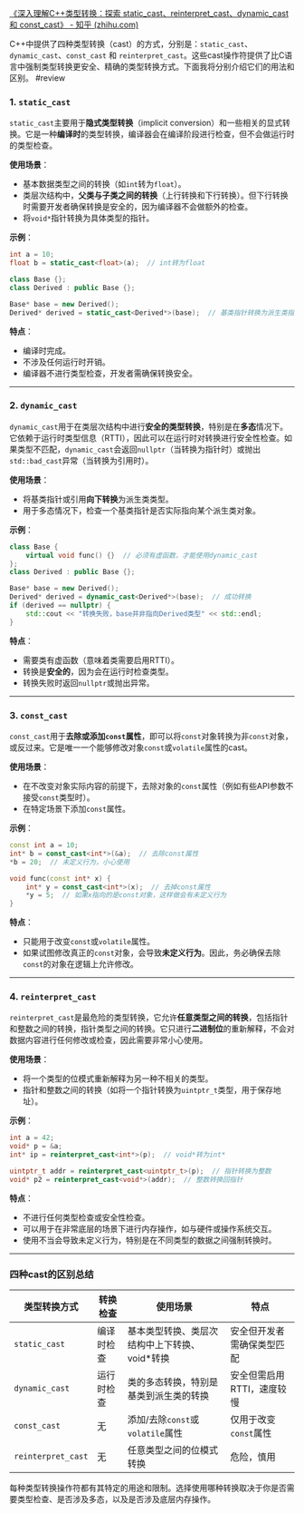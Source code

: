 [《深入理解C++类型转换：探索 static_cast、reinterpret_cast、dynamic_cast 和 const_cast》 - 知乎 (zhihu.com)](https://zhuanlan.zhihu.com/p/679500619)

C++中提供了四种类型转换（cast）的方式，分别是：`static_cast`、`dynamic_cast`、`const_cast` 和 `reinterpret_cast`。这些cast操作符提供了比C语言中强制类型转换更安全、精确的类型转换方式。下面我将分别介绍它们的用法和区别。
#review

### 1. `static_cast`
`static_cast`主要用于**隐式类型转换**（implicit conversion）和一些相关的显式转换。它是一种**编译时**的类型转换，编译器会在编译阶段进行检查，但不会做运行时的类型检查。

**使用场景**：
- 基本数据类型之间的转换（如`int`转为`float`）。
- 类层次结构中，**父类与子类之间的转换**（上行转换和下行转换）。但下行转换时需要开发者确保转换是安全的，因为编译器不会做额外的检查。
- 将`void*`指针转换为具体类型的指针。

**示例**：
```cpp
int a = 10;
float b = static_cast<float>(a);  // int转为float

class Base {};
class Derived : public Base {};

Base* base = new Derived();
Derived* derived = static_cast<Derived*>(base);  // 基类指针转换为派生类指针（下行转换）
```

**特点**：
- 编译时完成。
- 不涉及任何运行时开销。
- 编译器不进行类型检查，开发者需确保转换安全。

---

### 2. `dynamic_cast`
`dynamic_cast`用于在类层次结构中进行**安全的类型转换**，特别是在**多态**情况下。它依赖于运行时类型信息（RTTI），因此可以在运行时对转换进行安全性检查。如果类型不匹配，`dynamic_cast`会返回`nullptr`（当转换为指针时）或抛出`std::bad_cast`异常（当转换为引用时）。

**使用场景**：
- 将基类指针或引用**向下转换**为派生类类型。
- 用于多态情况下，检查一个基类指针是否实际指向某个派生类对象。

**示例**：
```cpp
class Base {
    virtual void func() {}  // 必须有虚函数，才能使用dynamic_cast
};
class Derived : public Base {};

Base* base = new Derived();
Derived* derived = dynamic_cast<Derived*>(base);  // 成功转换
if (derived == nullptr) {
    std::cout << "转换失败，base并非指向Derived类型" << std::endl;
}
```

**特点**：
- 需要类有虚函数（意味着类需要启用RTTI）。
- 转换是**安全的**，因为会在运行时检查类型。
- 转换失败时返回`nullptr`或抛出异常。

---

### 3. `const_cast`
`const_cast`用于**去除或添加`const`属性**，即可以将`const`对象转换为非`const`对象，或反过来。它是唯一一个能够修改对象`const`或`volatile`属性的cast。

**使用场景**：
- 在不改变对象实际内容的前提下，去除对象的`const`属性（例如有些API参数不接受`const`类型时）。
- 在特定场景下添加`const`属性。

**示例**：
```cpp
const int a = 10;
int* b = const_cast<int*>(&a);  // 去除const属性
*b = 20;  // 未定义行为，小心使用

void func(const int* x) {
    int* y = const_cast<int*>(x);  // 去掉const属性
    *y = 5;  // 如果x指向的是const对象，这样做会有未定义行为
}
```

**特点**：
- 只能用于改变`const`或`volatile`属性。
- 如果试图修改真正的`const`对象，会导致**未定义行为**。因此，务必确保去除`const`的对象在逻辑上允许修改。

---

### 4. `reinterpret_cast`
`reinterpret_cast`是最危险的类型转换，它允许**任意类型之间的转换**，包括指针和整数之间的转换，指针类型之间的转换。它只进行**二进制位**的重新解释，不会对数据内容进行任何修改或检查，因此需要非常小心使用。

**使用场景**：
- 将一个类型的位模式重新解释为另一种不相关的类型。
- 指针和整数之间的转换（如将一个指针转换为`uintptr_t`类型，用于保存地址）。

**示例**：
```cpp
int a = 42;
void* p = &a;
int* ip = reinterpret_cast<int*>(p);  // void*转为int*

uintptr_t addr = reinterpret_cast<uintptr_t>(p);  // 指针转换为整数
void* p2 = reinterpret_cast<void*>(addr);  // 整数转换回指针
```

**特点**：
- 不进行任何类型检查或安全性检查。
- 可以用于在非常底层的场景下进行内存操作，如与硬件或操作系统交互。
- 使用不当会导致未定义行为，特别是在不同类型的数据之间强制转换时。

---

### 四种cast的区别总结
| 类型转换方式     | 转换检查    | 使用场景                                       | 特点                     |
|------------------|-------------|------------------------------------------------|--------------------------|
| `static_cast`     | 编译时检查  | 基本类型转换、类层次结构中上下转换、void*转换 | 安全但开发者需确保类型匹配 |
| `dynamic_cast`    | 运行时检查  | 类的多态转换，特别是基类到派生类的转换         | 安全但需启用RTTI，速度较慢 |
| `const_cast`      | 无           | 添加/去除`const`或`volatile`属性              | 仅用于改变`const`属性       |
| `reinterpret_cast`| 无           | 任意类型之间的位模式转换                      | 危险，慎用               |

每种类型转换操作符都有其特定的用途和限制。选择使用哪种转换取决于你是否需要类型检查、是否涉及多态，以及是否涉及底层内存操作。